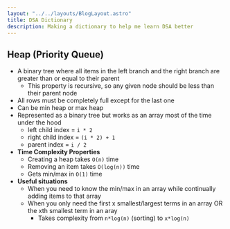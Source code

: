 ```yaml
---
layout: "../../layouts/BlogLayout.astro"
title: DSA Dictionary
description: Making a dictionary to help me learn DSA better
---
```


## Heap (Priority Queue)
- A binary tree where all items in the left branch and the right branch are greater than or equal to their parent
  - This property is recursive, so any given node should be less than their parent node
- All rows must be completely full except for the last one 
- Can be min heap or max heap
- Represented as a binary tree but works as an array most of the time under the hood
  - left child index = `i * 2`
  - right child index = `(i * 2) + 1`
  - parent index = `i / 2`
- **Time Complexity Properties**
  - Creating a heap takes `O(n)` time
  - Removing an item takes `O(log(n))` time
  - Gets min/max in `O(1)` time
- **Useful situations**
  - When you need to know the min/max in an array while continually adding items to that array
  - When you only need the first x smallest/largest terms in an array OR the xth smallest term in an aray
    - Takes complexity from `n*log(n)` (sorting) to `x*log(n)`